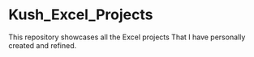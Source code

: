 # Kush_Excel_Projects
This repository showcases all the Excel projects That I have personally created and refined.
